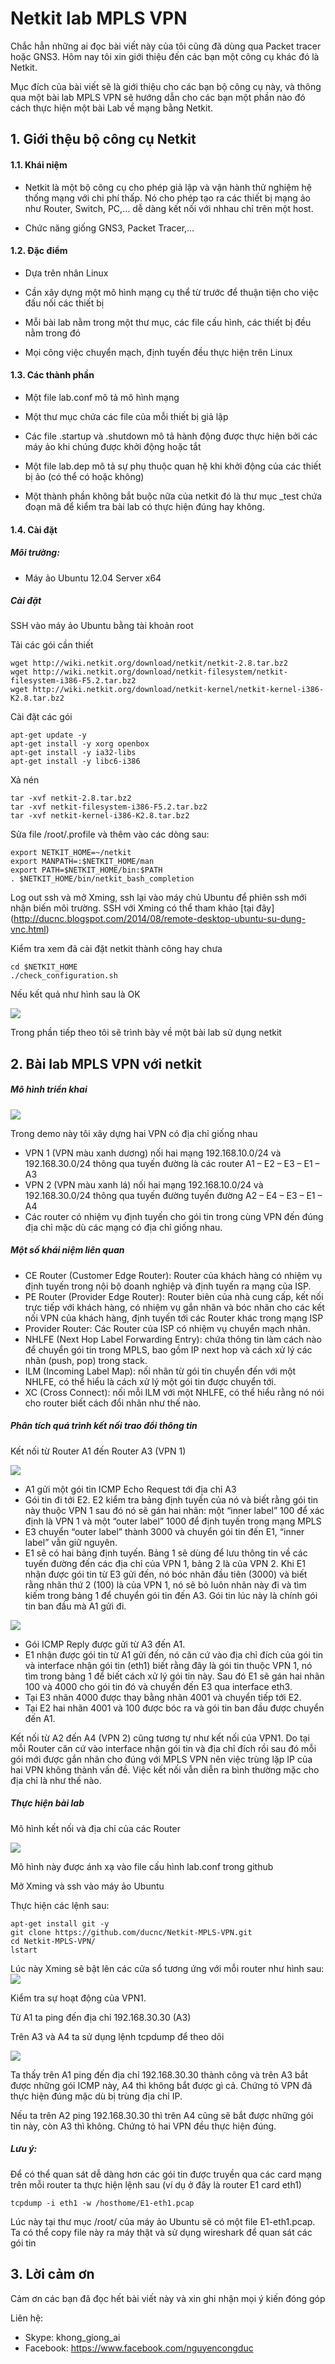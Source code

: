 Netkit lab MPLS VPN
======
Chắc hẳn những ai đọc bài viết này của tôi cũng đã dùng qua Packet tracer hoặc GNS3. Hôm nay tôi xin giới thiệu đến các bạn một công cụ khác đó là Netkit.

Mục đích của bài viết sẽ là giới thiệu cho các bạn bộ công cụ này, và thông qua một bài lab MPLS VPN sẽ hướng dẫn cho các bạn một phần nào đó cách thực hiện một bài Lab về mạng bằng Netkit.

## 1. Giới thệu bộ công cụ Netkit

#### 1.1. Khái niệm

- Netkit là một bộ công cụ cho phép giả lập và vận hành thử nghiệm hệ thống mạng với chi phí thấp. Nó cho phép tạo ra các thiết bị mạng ảo như Router, Switch, PC,… dễ dàng kết nối với nhhau chỉ trên một host.

- Chức năng giống GNS3, Packet Tracer,…

#### 1.2. Đặc điểm

- Dựa trên nhân Linux

- Cần xây dựng một mô hình mạng cụ thể từ trước để thuận tiện cho việc đấu nối các thiết bị

- Mỗi bài lab nằm trong một thư mục, các file cấu hình, các thiết bị đều nằm trong đó

- Mọi công việc chuyển mạch, định tuyến đều thực hiện trên Linux

#### 1.3. Các thành phần

- Một file lab.conf mô tả mô hình mạng

- Một thư mục chứa các file của mỗi thiết bị giả lập

- Các file .startup và .shutdown mô tả hành động được thực hiện bởi các máy ảo khi chúng được khởi động hoặc tắt

- Một file lab.dep mô tả sự phụ thuộc quan hệ khi khởi động của các thiết bị ảo (có thể có hoặc không)

- Một thành phần không bắt buộc nữa của netkit đó là thư mục _test chứa đoạn mã để kiểm tra bài lab có thực hiện đúng hay không.

#### 1.4. Cài đặt

##### Môi trường:

- Máy ảo Ubuntu 12.04 Server x64

##### Cài đặt

SSH vào máy ảo Ubuntu bằng tài khoản root

Tải các gói cần thiết

    wget http://wiki.netkit.org/download/netkit/netkit-2.8.tar.bz2
    wget http://wiki.netkit.org/download/netkit-filesystem/netkit-filesystem-i386-F5.2.tar.bz2
    wget http://wiki.netkit.org/download/netkit-kernel/netkit-kernel-i386-K2.8.tar.bz2

Cài đặt các gói

    apt-get update -y
    apt-get install -y xorg openbox
    apt-get install -y ia32-libs  
    apt-get install -y libc6-i386
    
Xả nén

    tar -xvf netkit-2.8.tar.bz2
    tar -xvf netkit-filesystem-i386-F5.2.tar.bz2
    tar -xvf netkit-kernel-i386-K2.8.tar.bz2

Sửa file /root/.profile và thêm vào các dòng sau:
    
    export NETKIT_HOME=~/netkit
    export MANPATH=:$NETKIT_HOME/man
    export PATH=$NETKIT_HOME/bin:$PATH
    . $NETKIT_HOME/bin/netkit_bash_completion
    
Log out ssh và mở Xming, ssh lại vào máy chủ Ubuntu để phiên ssh mới nhận biến môi trường.
SSH với Xming có thể tham khảo [tại đây] (http://ducnc.blogspot.com/2014/08/remote-desktop-ubuntu-su-dung-vnc.html)

Kiểm tra xem đã cài đặt netkit thành công hay chưa

    cd $NETKIT_HOME
    ./check_configuration.sh

Nếu kết quả như hình sau là OK

<img src=http://i.imgur.com/Rj3Vqo9.png>

Trong phần tiếp theo tôi sẽ trình bày về một bài lab sử dụng netkit

## 2. Bài lab MPLS VPN với netkit

##### Mô hình triển khai

<img src=http://i.imgur.com/3oP4aOd.png>

Trong demo này tôi xây dựng hai VPN có địa chỉ giống nhau
- VPN 1 (VPN màu xanh dương) nối hai mạng 192.168.10.0/24 và 192.168.30.0/24 thông qua tuyến đường là các router A1 – E2 – E3 – E1 – A3
- VPN 2 (VPN màu xanh lá) nối hai mạng 192.168.10.0/24 và 192.168.30.0/24 thông qua tuyến đường tuyến đường A2 – E4 – E3 – E1 – A4
- Các router có nhiệm vụ định tuyến cho gói tin trong cùng VPN đến đúng địa chỉ mặc dù các mạng có địa chỉ giống nhau.

##### Một số khái niệm liên quan

- CE Router (Customer Edge Router): Router của khách hàng có nhiệm vụ định tuyến trong nội bộ doanh nghiệp và định tuyến ra mạng của ISP.
- PE Router (Provider Edge Router): Router biên của nhà cung cấp, kết nối trực tiếp với khách hàng, có nhiệm vụ gắn nhãn và bóc nhãn cho các kết nối VPN của khách hàng, định tuyến tới các Router khác trong mạng ISP
- Provider Router: Các Router của ISP có nhiệm vụ chuyển mạch nhãn.
- NHLFE (Next Hop Label Forwarding Entry): chứa thông tin làm cách nào để chuyển gói tin trong MPLS, bao gồm IP next hop và cách xử lý các nhãn (push, pop) trong stack.
- ILM (Incoming Label Map): nối nhãn từ gói tin chuyển đến với một NHLFE, có thể hiểu là cách xử lý một gói tin được chuyển tới.
- XC (Cross Connect): nối mỗi ILM với một NHLFE, có thể hiểu rằng nó nói cho router biết cách đổi nhãn như thế nào.

##### Phân tích quá trình kết nối trao đổi thông tin

Kết nối từ Router A1 đến Router A3 (VPN 1)

<img src=http://i.imgur.com/RxsORcW.png>

- A1 gửi một gói tin ICMP Echo Request tới địa chỉ A3
- Gói tin đi tới E2. E2 kiểm tra bảng định tuyến của nó và biết rằng gói tin này thuộc VPN 1 sau đó nó sẽ gán hai nhãn: một “inner label” 100 để xác định là VPN 1 và một “outer label” 1000 để định tuyến trong mạng MPLS
- E3 chuyển “outer label” thành 3000 và chuyển gói tin đến E1, “inner label” vẫn giữ nguyên.
- E1 sẽ có hai bảng định tuyến. Bảng 1 sẽ dùng để lưu thông tin về các tuyến đường đến các địa chỉ của VPN 1, bảng 2 là của VPN 2. Khi E1 nhận được gói tin từ E3 gửi đến, nó bóc nhãn đầu tiên (3000) và biết rằng nhãn thứ 2 (100) là của VPN 1, nó sẽ bỏ luôn nhãn này đi và tìm kiếm trong bảng 1 để chuyển gói tin đến A3. Gói tin lúc này là chính gói tin ban đầu mà A1 gửi đi.

<img src=http://i.imgur.com/UBV6TyC.png>

- Gói ICMP Reply được gửi từ A3 đến A1.
- E1 nhận được gói tin từ A1 gửi đến, nó căn cứ vào địa chỉ đích của gói tin và interface nhận gói tin (eth1) biết rằng đây là gói tin thuộc VPN 1, nó tìm trong bảng 1 để biết cách xử lý gói tin này. Sau đó E1 sẽ gán hai nhãn 100 và 4000 cho gói tin đó và chuyển đến E3 qua interface eth3.
- Tại E3 nhãn 4000 được thay bằng nhãn 4001 và chuyển tiếp tới E2.
- Tại E2 hai nhãn 4001 và 100 được bóc ra và gói tin ban đầu được chuyển đến A1.

Kết nối từ A2 đến A4 (VPN 2) cũng tương tự như kết nối của VPN1. Do tại mỗi Router căn cứ vào interface nhận gói tin và địa chỉ đích rồi sau đó mỗi gói mới được gắn nhãn cho đúng với MPLS VPN nên việc trùng lặp IP của hai VPN không thành vấn đề. Việc kết nối vẫn diễn ra bình thường mặc cho địa chỉ là như thế nào.

##### Thực hiện bài lab

Mô hình kết nối và địa chỉ của các Router

<img src=http://i.imgur.com/VKV0mnM.png>

Mô hình này được ánh xạ vào file cấu hình lab.conf trong github

Mở Xming và ssh vào máy ảo Ubuntu

Thực hiện các lệnh sau:

    apt-get install git -y
    git clone https://github.com/ducnc/Netkit-MPLS-VPN.git
    cd Netkit-MPLS-VPN/
    lstart

Lúc này Xming sẽ bật lên các cửa sổ tương ứng với mỗi router như hình sau:
<img src=http://i.imgur.com/gdSdPJR.png>

Kiểm tra sự hoạt động của VPN1. 

Từ A1 ta ping đến địa chỉ 192.168.30.30 (A3)

Trên A3 và A4 ta sử dụng lệnh tcpdump để theo dõi

<img src=http://i.imgur.com/OwcQlLZ.png>

Ta thấy trên A1 ping đến địa chỉ 192.168.30.30 thành công và trên A3 bắt được những gói ICMP này, A4 thì không bắt được gì cả.
Chứng tỏ VPN đã thực hiện đúng mặc dù bị trùng địa chỉ IP.

Nếu ta trên A2 ping 192.168.30.30 thì trên A4 cũng sẽ bắt được những gói tin này, còn A3 thì không.
Chứng tỏ hai VPN đều thực hiện đúng.

##### Lưu ý:

Để có thể quan sát dễ dàng hơn các gói tin được truyền qua các card mạng trên mỗi router ta thực hiện lệnh sau (ví dụ ở đây là router E1 card eth1)

    tcpdump -i eth1 -w /hosthome/E1-eth1.pcap

Lúc này tại thư mục /root/ của máy ảo Ubuntu sẽ có một file E1-eth1.pcap. Ta có thể copy file này ra máy thật và sử dụng wireshark để quan sát các gói tin
    
## 3. Lời cảm ơn

Cảm ơn các bạn đã đọc hết bài viết này và xin ghi nhận mọi ý kiến đóng góp

Liên hệ:
- Skype: khong_giong_ai
- Facebook: https://www.facebook.com/nguyencongduc
